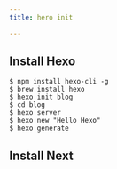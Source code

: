 ```yaml
---
title: hero init

---
```


## Install Hexo

```
$ npm install hexo-cli -g
$ brew install hexo
$ hexo init blog
$ cd blog
$ hexo server
$ hexo new "Hello Hexo"
$ hexo generate
```

## Install Next


